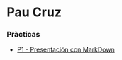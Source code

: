 # Pau Cruz

### Pràcticas
- [P1 - Presentación con MarkDown](https://github.com/pcrco/p1-presentacion/blob/main/Pr%C3%A1ctica1_Presentaci%C3%B3n.md)
